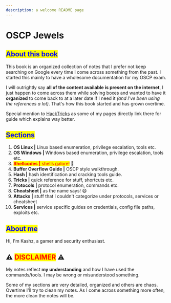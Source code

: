 ```yaml
---
description: a welcome README page
---
```


# OSCP Jewels

## <mark style="color:blue;">About this book</mark>

This book is an organized collection of notes that I prefer not keep searching on Google every time I come across something from the past. I started this mainly to have a wholesome documentation for my OSCP exam.

I will outrightly say **all of the content available is present on the internet**, I just happen to come across them while solving boxes and wanted to have it **organized** to come back to at a later date if I need it _(and I've been using the references a lot)_. That's how this book started and has grown overtime.

Special mention to [HackTricks](https://book.hacktricks.xyz) as some of my pages directly link there for guide which explains way better.

## <mark style="color:blue;">Sections</mark>

1. **OS Linux |** Linux based enumeration, privilege escalation, tools etc.
2. **OS Windows |** Windows based enumeration, privilege escalation, tools etc.
3. <mark style="color:red;">**Shellcodes |** shells galore!</mark> :partying_face:
4. **Buffer Overflow Guide |** OSCP style walkthrough.
5. **Hash |** hash identification and cracking tools guide.
6. **Tricks |** quick reference for stuff, shortcuts etc.
7. **Protocols |** protocol enumeration, commands etc.
8. **Cheatsheet |** as the name says! :smile:
9. **Attacks |** stuff that I couldn't categorize under protocols, services or cheatsheet
10. **Services |** service specific guides on credentials, config file paths, exploits etc.

## <mark style="color:blue;">About me</mark>

Hi, I'm Kashz, a gamer and security enthusiast. 

## :warning: <mark style="color:red;">DISCLAIMER</mark> :warning:

My notes reflect **my understanding** and how I have used the commands/tools. I may be wrong or misunderstood something.

Some of my sections are very detailed, organized and others are chaos. Overtime I'll try to clean my notes. As I come across something more often, the more clean the notes will be.
